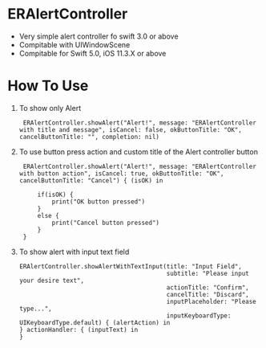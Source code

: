 # ERAlertController
* Very simple alert controller fo swift 3.0 or above
* Compitable with UIWindowScene
* Compitable for Swift 5.0, iOS 11.3.X or above
# How To Use
1. To show only Alert

        ERAlertController.showAlert("Alert!", message: "ERAlertController with title and message", isCancel: false, okButtonTitle: "OK", cancelButtonTitle: "", completion: nil)


2. To use button press action and custom title of the Alert controller button

        ERAlertController.showAlert("Alert!", message: "ERAlertController with button action", isCancel: true, okButtonTitle: "OK", cancelButtonTitle: "Cancel") { (isOK) in
            
            if(isOK) {
                print("OK button pressed")
            }
            else {
                print("Cancel button pressed")
            }
        }
        
 3. To show alert with input text field 
 
        ERAlertController.showAlertWithTextInput(title: "Input Field",
                                                 subtitle: "Please input your desire text",
                                                 actionTitle: "Confirm",
                                                 cancelTitle: "Discard",
                                                 inputPlaceholder: "Please type...",
                                                 inputKeyboardType: UIKeyboardType.default) { (alertAction) in
        } actionHandler: { (inputText) in
        }
